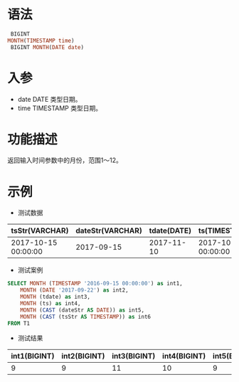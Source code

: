 # 语法

```sql
 BIGINT
MONTH(TIMESTAMP time)
 BIGINT MONTH(DATE date)
```

# 入参

- date DATE 类型日期。
- time TIMESTAMP 类型日期。

# 功能描述

返回输入时间参数中的月份，范围1～12。

# 示例

- 测试数据

| tsStr(VARCHAR)      | dateStr(VARCHAR) | tdate(DATE) | ts(TIMESTAMP)       | 
|---------------------|------------------|-------------|---------------------|
| 2017-10-15 00:00:00 | 2017-09-15       | 2017-11-10  | 2017-10-15 00:00:00 |

- 测试案例

```sql
SELECT MONTH (TIMESTAMP '2016-09-15 00:00:00') as int1,
    MONTH (DATE '2017-09-22') as int2,
    MONTH (tdate) as int3,
    MONTH (ts) as int4,
    MONTH (CAST (dateStr AS DATE)) as int5,
    MONTH (CAST (tsStr AS TIMESTAMP)) as int6
FROM T1
```

- 测试结果

| int1(BIGINT) | int2(BIGINT) | int3(BIGINT) | int4(BIGINT) | int5(BIGINT) | int6(BIGINT) |
|--------------|--------------|--------------|--------------|--------------|--------------|
| 9            | 9            | 11           | 10           | 9            | 10           |

